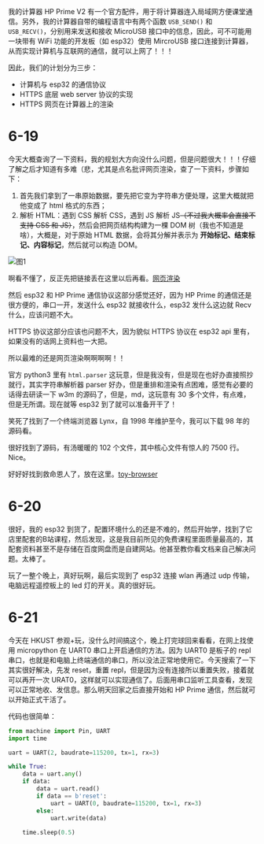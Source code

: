 我的计算器 HP Prime V2 有一个官方配件，用于将计算器连入局域网方便课堂通信。另外，我的计算器自带的编程语言中有两个函数 `USB_SEND()` 和 `USB_RECV()`，分别用来发送和接收 MicroUSB 接口中的信息，因此，可不可能用一块带有 WiFi 功能的开发板（如 esp32）使用 MircroUSB 接口连接到计算器，从而实现计算机与互联网的通信，就可以上网了！！！

因此，我们的计划分为三步：

- 计算机与 esp32 的通信协议
- HTTPS 底层 web server 协议的实现
- HTTPS 网页在计算器上的渲染

# 6-19

今天大概查询了一下资料，我的规划大方向没什么问题，但是问题很大！！！仔细了解之后才知道有多难（悲，尤其是点名批评网页渲染，查了一下资料，步骤如下：

1. 首先我们拿到了一串原始数据，要先把它变为字符串方便处理，这里大概就把他变成了 html 格式的东西；
2. 解析 HTML：遇到 CSS 解析 CSS，遇到 JS 解析 JS~~（不过我大概率会直接不支持 CSS 和 JS）~~，然后会把网页结构构建为一棵 DOM 树（我也不知道是啥），大概是，对于原始 HTML 数据，会将其分解并表示为 **开始标记、结束标记、内容标记**，然后就可以构造 DOM。

![图1](https://segmentfault.com/img/bVcIfOw)

啊看不懂了，反正先把链接丢在这里以后再看。[网页渲染](https://segmentfault.com/a/1190000037650883)

然后 esp32 和 HP Prime 通信协议这部分感觉还好，因为 HP Prime 的通信还是很方便的，串口一开，发送什么 esp32 就接收什么，esp32 发什么这边就 Recv 什么，应该问题不大。

HTTPS 协议这部分应该也问题不大，因为貌似 HTTPS 协议在 esp32 api 里有，如果没有的话网上资料也一大把。

所以最难的还是网页渲染啊啊啊啊！！

官方 python3 里有 `html.parser` 这玩意，但是我没有，但是现在也好办直接照抄就行，其实字符串解析器 parser 好办，但是重排和渲染有点困难，感觉有必要的话得去研读一下 w3m 的源码了，但是，md，这玩意有 30 多个文件，有点难，但是无所谓。现在就等 esp32 到了就可以准备开干了！

笑死了找到了一个终端浏览器 Lynx，自 1998 年维护至今，我可以下载 98 年的源码看。

很好找到了源码，有汤暖暖的 $102$ 个文件，其中核心文件有惊人的 $7500$ 行。Nice。

好好好找到救命恩人了，放在这里。[toy-browser](https://xie.infoq.cn/article/21ad6b8269f3eb0674ee1c0b2)

# 6-20

很好，我的 esp32 到货了，配置环境什么的还是不难的，然后开始学，找到了它店里配套的B站课程，然后发现，这是我目前所见的免费课程里面质量最高的，其配套资料甚至不是存储在百度网盘而是自建网站。他甚至教你看文档来自己解决问题。太棒了。

玩了一整个晚上，真好玩啊，最后实现到了 esp32 连接 wlan 再通过 udp 传输，电脑远程遥控板上的 led 灯的开关。真的很好玩。

# 6-21

今天在 HKUST 参观+玩，没什么时间搞这个，晚上打完球回来看看，在网上找使用 micropython 在 UART0 串口上开启通信的方法。因为 UART0 是板子的 repl 串口，也就是和电脑上终端通信的串口，所以没法正常地使用它。今天搜索了一下其实很好解决，先发 reset，重置 repl，但是因为没有连接所以重置失败，接着就可以再开一次 URAT0，这样就可以实现通信了。后面用串口监听工具查看，发现可以正常地收、发信息。那么明天回家之后直接开始和 HP Prime 通信，然后就可以开始正式干活了。

代码也很简单：

```python
from machine import Pin, UART
import time

uart = UART(2, baudrate=115200, tx=1, rx=3)

while True:
    data = uart.any()
    if data:
        data = uart.read()
        if data == b'reset':
            uart = UART(0, baudrate=115200, tx=1, rx=3)
        else:
            uart.write(data)
    
    time.sleep(0.5)
```